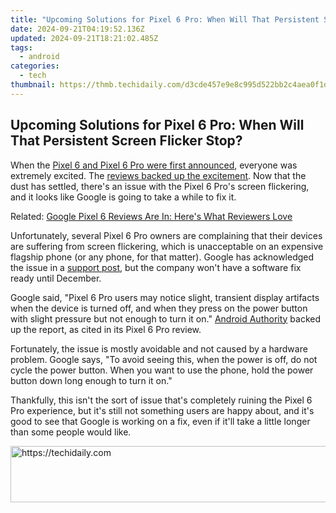 ```yaml
---
title: "Upcoming Solutions for Pixel 6 Pro: When Will That Persistent Screen Flicker Stop?"
date: 2024-09-21T04:19:52.136Z
updated: 2024-09-21T18:21:02.485Z
tags:
  - android
categories:
  - tech
thumbnail: https://thmb.techidaily.com/d3cde457e9e8c995d522bb2c4aea0f1da4fb181b0b6f82bcc2191cc041c5e90c.jpg
---
```


## Upcoming Solutions for Pixel 6 Pro: When Will That Persistent Screen Flicker Stop?

When the [Pixel 6 and Pixel 6 Pro were first announced](https://win11-tips.techidaily.com/unblocking-windows-upgrade-error-xc004f050-code/), everyone was extremely excited. The [reviews backed up the excitement](https://unlock-android.techidaily.com/top-apps-and-online-tools-to-track-itel-p55t-phone-withwithout-imei-number-by-drfone-android/). Now that the dust has settled, there's an issue with the Pixel 6 Pro's screen flickering, and it looks like Google is going to take a while to fix it.

Related: [Google Pixel 6 Reviews Are In: Here's What Reviewers Love](https://unlock-android.techidaily.com/top-apps-and-online-tools-to-track-itel-p55t-phone-withwithout-imei-number-by-drfone-android/) 

 Unfortunately, several Pixel 6 Pro owners are complaining that their devices are suffering from screen flickering, which is unacceptable on an expensive flagship phone (or any phone, for that matter). Google has acknowledged the issue in a [support post](https://support.google.com/pixelphone/thread/133351387/pixel-6-pro-display-residual-light?hl=en), but the company won't have a software fix ready until December.

 Google said, "Pixel 6 Pro users may notice slight, transient display artifacts when the device is turned off, and when they press on the power button with slight pressure but not enough to turn it on." [Android Authority](https://www.androidauthority.com/google-pixel-6-pro-review-3042248/) backed up the report, as cited in its Pixel 6 Pro review.

 Fortunately, the issue is mostly avoidable and not caused by a hardware problem. Google says, "To avoid seeing this, when the power is off, do not cycle the power button. When you want to use the phone, hold the power button down long enough to turn it on."

 Thankfully, this isn't the sort of issue that's completely ruining the Pixel 6 Pro experience, but it's still not something users are happy about, and it's good to see that Google is working on a fix, even if it'll take a little longer than some people would like.

<ins class="adsbygoogle"
     style="display:block"
     data-ad-format="autorelaxed"
     data-ad-client="ca-pub-7571918770474297"
     data-ad-slot="1223367746"></ins>

<ins class="adsbygoogle"
     style="display:block"
     data-ad-client="ca-pub-7571918770474297"
     data-ad-slot="8358498916"
     data-ad-format="auto"
     data-full-width-responsive="true"></ins>



<!-- affiliate ads begin -->
<a href="https://unicoeye.pxf.io/c/5597632/2134229/18498" target="_top" id="2134229">
  <img src="//a.impactradius-go.com/display-ad/18498-2134229" border="0" alt="https://techidaily.com" width="728" height="90"/>
</a>
<img height="0" width="0" src="https://unicoeye.pxf.io/i/5597632/2134229/18498" style="position:absolute;visibility:hidden;" border="0" />
<!-- affiliate ads end -->

